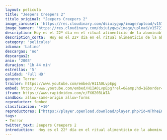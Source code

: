 ```yaml
---
layout: pelicula
title: "Jeepers Creepers 2"
titulo_original: "Jeepers Creepers 2"
image_carousel: 'https://res.cloudinary.com/dsiuiygwp/image/upload/v1572146617/jeppers2-min_uuruin.jpg'
image_banner: 'https://res.cloudinary.com/dsiuiygwp/image/upload/v1572146622/hqdefault_1_-min_rju2k2.jpg'
description: Hoy es el 22º día en el ritual alimenticio de la abominable criatura conocida como The Creeper, la cual se alimenta de los órganos arrancados vivos de sus víctimas. A este monstruo caníbal procedente de tiempos remotos le queda todavía un día más para hartarse de carne humana y desaparecer de nuevo, y aguardar en hibernación hasta su próxima temporada de caza dentro de 23 años. Taggart y sus hijos se hallan trabajando en los maizales de su propiedad cuando la bestia de enormes alas agarra al benjamín de la familia, transportándolo por los aires hacia un destino que se adivina horripilante...
description_corta:  Hoy es el 22º día en el ritual alimenticio de la abominable criatura conocida como The Creeper, la cual se alimenta de los órganos arrancados vivos de sus víctimas. A este monstruo caníbal procedente de tiempos remotos le queda todavía un día más para hartarse de....
category: 'peliculas'
idioma: 'Latino'
descargas: 'no'
descargas2:
anio: '2003'
duracion: '1h 44 min'
estrellas: '5'
calidad: 'Full HD'
genero: Terror
trailer: https://www.youtube.com/embed/H1IA0LvpEpg
embed: https://www.youtube.com/embed/H1IA0LvpEpg?rel=0&amp;hd=1&border=0&wmode=opaque&enablejsapi=1&modestbranding=1&controls=1&showinfo=1
iframe: https://www.rapidvideo.com/e/FX620BLWIA
sandbox: allow-same-origin allow-forms
reproductor: fembed
clasificacion: '+10'
reproductores: ["https://player.openload.download/player.php?id=NThheE8vVlFPWUVQaGo2Y0JxclF0cm5MNkVqdmxoaVlaV2kxUnhabU1XdElpY0t4cnBwYmxlZXhSbTJDK0JZMFR5YjhKZXVKK3hnM0p1ZENGVm5NSkE9PQ"]
tags:
- Terror
twitter_text: Jeepers Creepers 2
introduction:  Hoy es el 22º día en el ritual alimenticio de la abominable criatura conocida como The Creeper, la cual se alimenta de los órganos arrancados vivos de sus víctimas. A este monstruo caníbal procedente de tiempos remotos le queda todavía un día más para hartarse de
---
```












